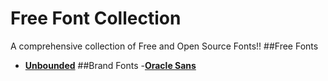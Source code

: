 # Free Font Collection
 A comprehensive collection of Free and Open Source Fonts!!
##Free Fonts
- [**Unbounded**](https://github.com/w3f/unbounded)
##Brand Fonts
-[**Oracle Sans**](https://www.morlandesign.com/work/oracle-sans)
